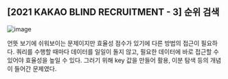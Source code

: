 ## [2021 KAKAO BLIND RECRUITMENT - 3] 순위 검색

![image](https://user-images.githubusercontent.com/22045163/111254624-ced14f80-8658-11eb-875c-c1f4c818d7d6.png)

언뜻 보기에 쉬워보이는 문제이지만 효율성 점수가 있기에 다른 방법의 접근이 필요하다. 쿼리를 수행할 때마다 데이터를 일일이 돌지 않고, 필요한 데이터에 바로 접근할 수 있어야 효율성을 높일 수 있다. 그러기 위해 key 값을 만들어 활용, 이분 탐색 등의 개념이 들어간 문제였다.
